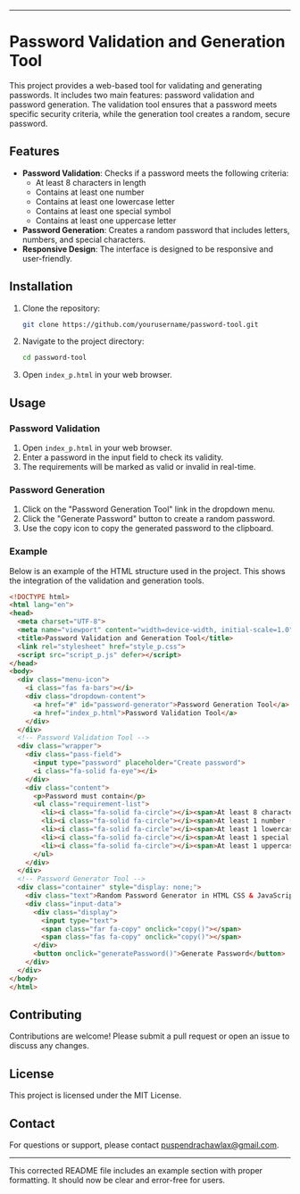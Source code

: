 
---

# Password Validation and Generation Tool

This project provides a web-based tool for validating and generating passwords. It includes two main features: password validation and password generation. The validation tool ensures that a password meets specific security criteria, while the generation tool creates a random, secure password.

## Features

- **Password Validation**: Checks if a password meets the following criteria:
  - At least 8 characters in length
  - Contains at least one number
  - Contains at least one lowercase letter
  - Contains at least one special symbol
  - Contains at least one uppercase letter
- **Password Generation**: Creates a random password that includes letters, numbers, and special characters.
- **Responsive Design**: The interface is designed to be responsive and user-friendly.

## Installation

1. Clone the repository:
   ```bash
   git clone https://github.com/yourusername/password-tool.git
   ```
2. Navigate to the project directory:
   ```bash
   cd password-tool
   ```
3. Open `index_p.html` in your web browser.

## Usage

### Password Validation

1. Open `index_p.html` in your web browser.
2. Enter a password in the input field to check its validity.
3. The requirements will be marked as valid or invalid in real-time.

### Password Generation

1. Click on the "Password Generation Tool" link in the dropdown menu.
2. Click the "Generate Password" button to create a random password.
3. Use the copy icon to copy the generated password to the clipboard.

### Example

Below is an example of the HTML structure used in the project. This shows the integration of the validation and generation tools.

```html
<!DOCTYPE html>
<html lang="en">
<head>
  <meta charset="UTF-8">
  <meta name="viewport" content="width=device-width, initial-scale=1.0">
  <title>Password Validation and Generation Tool</title>
  <link rel="stylesheet" href="style_p.css">
  <script src="script_p.js" defer></script>
</head>
<body>
  <div class="menu-icon">
    <i class="fas fa-bars"></i>
    <div class="dropdown-content">
      <a href="#" id="password-generator">Password Generation Tool</a>
      <a href="index_p.html">Password Validation Tool</a>
    </div>
  </div>
  <!-- Password Validation Tool -->
  <div class="wrapper">
    <div class="pass-field">
      <input type="password" placeholder="Create password">
      <i class="fa-solid fa-eye"></i>
    </div>
    <div class="content">
      <p>Password must contain</p>
      <ul class="requirement-list">
        <li><i class="fa-solid fa-circle"></i><span>At least 8 characters length</span></li>
        <li><i class="fa-solid fa-circle"></i><span>At least 1 number (0...9)</span></li>
        <li><i class="fa-solid fa-circle"></i><span>At least 1 lowercase letter (a...z)</span></li>
        <li><i class="fa-solid fa-circle"></i><span>At least 1 special symbol (!...$)</span></li>
        <li><i class="fa-solid fa-circle"></i><span>At least 1 uppercase letter (A...Z)</span></li>
      </ul>
    </div>
  </div>
  <!-- Password Generator Tool -->
  <div class="container" style="display: none;">
    <div class="text">Random Password Generator in HTML CSS & JavaScript</div>
    <div class="input-data">
      <div class="display">
        <input type="text">
        <span class="far fa-copy" onclick="copy()"></span>
        <span class="fas fa-copy" onclick="copy()"></span>
      </div>
      <button onclick="generatePassword()">Generate Password</button>
    </div>
  </div>
</body>
</html>
```

## Contributing

Contributions are welcome! Please submit a pull request or open an issue to discuss any changes.

## License

This project is licensed under the MIT License.

## Contact

For questions or support, please contact [puspendrachawlax@gmail.com](mailto:puspendrachawlax@gmail.com).

---

This corrected README file includes an example section with proper formatting. It should now be clear and error-free for users.
